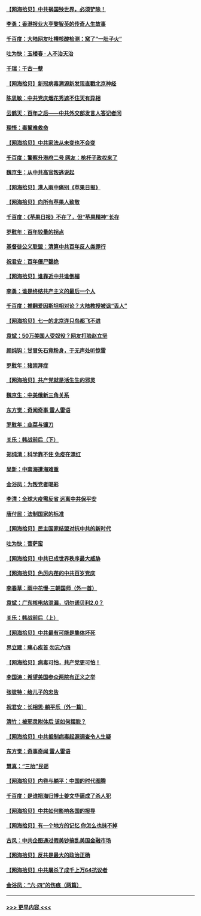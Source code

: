 #### [【网海拾贝】中共祸国殃世界，必须铲除！](../pages/nsc993/n13056011.md?t=06300252) 
#### [李勇：香港报业大亨黎智英的传奇人生故事](../pages/nsc993/n13055258.md?t=06300252) 
#### [千百度：大陆网友吐槽核酸检测：窝了“一肚子火”](../pages/nsc993/n13055194.md?t=06300252) 
#### [吐为快：玉楼春 · 人不治天治](../pages/nsc993/n13054028.md?t=06300252) 
#### [千瑞：千古一孽](../pages/nsc993/n13054016.md?t=06300252) 
#### [【网海拾贝】新冠病毒溯源新发现直戳北京神经](../pages/nsc993/n13052425.md?t=06300252) 
#### [陈思敏：中共党庆烟花秀遮不住天有异相](../pages/nsc993/n13052020.md?t=06300252) 
#### [云鹤天：百年之后——中共外交部发言人答记者问](../pages/nsc993/n13051604.md?t=06300252) 
#### [理悟：毒誓难救命](../pages/nsc993/n13051601.md?t=06300252) 
#### [【网海拾贝】中共家法从未变也不会变](../pages/nsc993/n13050366.md?t=06300252) 
#### [千百度：警察升港府二号 网友：枪杆子政权来了](../pages/nsc993/n13050261.md?t=06300252) 
#### [魏京生：从中共高官叛逃说起](../pages/nsc993/n13048997.md?t=06300252) 
#### [【网海拾贝】港人雨中痛别《苹果日报》](../pages/nsc993/n13048941.md?t=06300252) 
#### [【网海拾贝】向所有苹果人致敬](../pages/nsc993/n13046795.md?t=06300252) 
#### [千百度：《苹果日报》不在了，但“苹果精神”长存](../pages/nsc993/n13046703.md?t=06300252) 
#### [罗慰年：百年较量的拐点](../pages/nsc993/n13046542.md?t=06300252) 
#### [基督徒公义联盟：清算中共百年反人类罪行](../pages/nsc993/n13046499.md?t=06300252) 
#### [祝君安：百年僵尸罄绝](../pages/nsc993/n13045595.md?t=06300252) 
#### [【网海拾贝】谁靠近中共谁倒楣](../pages/nsc993/n13044667.md?t=06300252) 
#### [李勇：谁是终结共产主义的最后一个人](../pages/nsc993/n13044397.md?t=06300252) 
#### [千百度：推翻爱因斯坦相对论？大陆教授被讽“丢人”](../pages/nsc993/n13043908.md?t=06300252) 
#### [【网海拾贝】七一的北京连只鸟都飞不进](../pages/nsc993/n13041377.md?t=06300252) 
#### [袁斌：50万美国人受奴役？网友打脸赵立坚](../pages/nsc993/n13041330.md?t=06300252) 
#### [颜纯钩：甘冒矢石竟粉身，于无声处听惊雷](../pages/nsc993/n13041140.md?t=06300252) 
#### [罗慰年：猪崇拜症](../pages/nsc993/n13041071.md?t=06300252) 
#### [【网海拾贝】共产党就是活生生的邪灵](../pages/nsc993/n13036627.md?t=06300252) 
#### [魏京生：中美俄新三角关系](../pages/nsc993/n13035986.md?t=06300252) 
#### [东方觉：奇闻奇事 雷人雷语](../pages/nsc993/n13035878.md?t=06300252) 
#### [罗慰年：韭菜与镰刀](../pages/nsc993/n13034374.md?t=06300252) 
#### [关乐：韩战前后（下）](../pages/nsc993/n13034113.md?t=06300252) 
#### [郑纯清：科学靠不住 免疫在漂红](../pages/nsc993/n13034093.md?t=06300252) 
#### [吴新：中南海遭海难重](../pages/nsc993/n13034084.md?t=06300252) 
#### [金浴凤：为叛党者喝彩](../pages/nsc993/n13034058.md?t=06300252) 
#### [李清：全球大疫需反省 远离中共保平安](../pages/nsc993/n13033784.md?t=06300252) 
#### [唐付民：法制国家的标准](../pages/nsc993/n13032944.md?t=06300252) 
#### [【网海拾贝】民主国家结盟对抗中共的新时代](../pages/nsc993/n13031717.md?t=06300252) 
#### [吐为快：菩萨蛮](../pages/nsc993/n13030033.md?t=06300252) 
#### [【网海拾贝】中共已成世界秩序最大威胁](../pages/nsc993/n13028138.md?t=06300252) 
#### [【网海拾贝】色厉内荏的中共百岁党庆](../pages/nsc993/n13025582.md?t=06300252) 
#### [李春草：雨中花慢‧三朝国师（外一首）](../pages/nsc993/n13025567.md?t=06300252) 
#### [袁斌：广东核电站泄漏，切尔诺贝利2.0？](../pages/nsc993/n13025475.md?t=06300252) 
#### [关乐：韩战前后（上）](../pages/nsc993/n13025387.md?t=06300252) 
#### [【网海拾贝】中共最有可能是集体坏死](../pages/nsc993/n13023101.md?t=06300252) 
#### [界立建：痛心疾首 勿忘六四](../pages/nsc993/n13022339.md?t=06300252) 
#### [【网海拾贝】病毒可怕，共产党更可怕！](../pages/nsc993/n13020728.md?t=06300252) 
#### [李国涛：希望美国参众两院有正义之举](../pages/nsc993/n13020674.md?t=06300252) 
#### [张彼特：给儿子的忠告](../pages/nsc993/n13018934.md?t=06300252) 
#### [祝君安：长相思‧躺平乐（外一篇）](../pages/nsc993/n13018923.md?t=06300252) 
#### [清竹：被邪灵附体后 该如何摆脱？](../pages/nsc993/n13018877.md?t=06300252) 
#### [【网海拾贝】中共抵制病毒起源调查令人生疑](../pages/nsc993/n13017785.md?t=06300252) 
#### [东方觉：奇事奇闻 雷人雷语](../pages/nsc993/n13017577.md?t=06300252) 
#### [慧真：“三胎”民谣](../pages/nsc993/n13017394.md?t=06300252) 
#### [【网海拾贝】内卷与躺平：中国的时代图腾](../pages/nsc993/n13016128.md?t=06300252) 
#### [千百度：是谁把海归博士姜文华逼成了杀人犯](../pages/nsc993/n13015218.md?t=06300252) 
#### [【网海拾贝】中共如何影响各国的报导](../pages/nsc993/n13012599.md?t=06300252) 
#### [【网海拾贝】有一个地方的记忆 你怎么也抹不掉](../pages/nsc993/n13009802.md?t=06300252) 
#### [古风：中共企图通过假美钞搞乱美国金融市场](../pages/nsc993/n13009626.md?t=06300252) 
#### [【网海拾贝】反共是最大的政治正确](../pages/nsc993/n13007051.md?t=06300252) 
#### [【网海拾贝】中共屠杀了成千上万64抗议者](../pages/nsc993/n13002713.md?t=06300252) 
#### [金浴凤：“六·四”的伤痕（两篇）](../pages/nsc993/n13001719.md?t=06300252) 

----
#### [ >>> 更早内容 <<< ](../indexes/nsc993-earlier.md)
